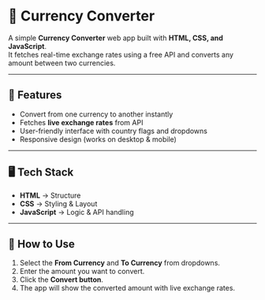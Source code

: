 # 💱 Currency Converter  

A simple **Currency Converter** web app built with **HTML, CSS, and JavaScript**.  
It fetches real-time exchange rates using a free API and converts any amount between two currencies.  

---

## 🚀 Features  
- Convert from one currency to another instantly  
- Fetches **live exchange rates** from API  
- User-friendly interface with country flags and dropdowns  
- Responsive design (works on desktop & mobile)  

---

## 🖥️ Tech Stack  
- **HTML** → Structure  
- **CSS** → Styling & Layout  
- **JavaScript** → Logic & API handling  

---

## 🎯 How to Use  
1. Select the **From Currency** and **To Currency** from dropdowns.  
2. Enter the amount you want to convert.  
3. Click the **Convert button**.  
4. The app will show the converted amount with live exchange rates.  
